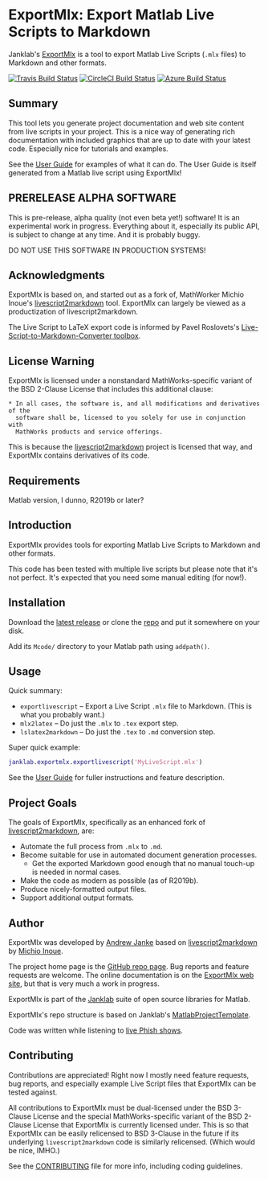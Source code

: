 # ExportMlx: Export Matlab Live Scripts to Markdown

Janklab's [ExportMlx](https://github.com/janklab/ExportMlx) is a tool to export Matlab Live Scripts (`.mlx` files) to Markdown and other formats.

[![Travis Build Status](https://travis-ci.com/janklab/ExportMlx.svg?branch=main)](https://travis-ci.com/github/janklab/ExportMlx)  [![CircleCI Build Status](https://circleci.com/gh/janklab/ExportMlx.svg?style=shield)](https://circleci.com/gh/janklab/ExportMlx) [![Azure Build Status](https://dev.azure.com/janklab/ExportMlx/_apis/build/status/janklab.ExportMlx?branchName=main)](https://dev.azure.com/janklab/ExportMlx/_build/latest?definitionId=1&branchName=main)

## Summary

This tool lets you generate project documentation and web site content from live scripts in your project. This is a nice way of generating rich documentation with included graphics that are up to date with your latest code. Especially nice for tutorials and examples.

See the [User Guide](https://exportmlx.janklab.net/UserGuide.html) for examples of what it can do. The User Guide is itself generated from a Matlab live script using ExportMlx!

## PRERELEASE ALPHA SOFTWARE

This is pre-release, alpha quality (not even beta yet!) software! It is an experimental work in progress. Everything about it, especially its public API, is subject to change at any time. And it is probably buggy.

DO NOT USE THIS SOFTWARE IN PRODUCTION SYSTEMS!

## Acknowledgments

ExportMlx is based on, and started out as a fork of, MathWorker Michio Inoue's [livescript2markdown](https://github.com/minoue-xx/livescript2markdown) tool. ExportMlx can largely be viewed as a productization of livescript2markdown.

The Live Script to LaTeX export code is informed by Pavel Roslovets's [Live-Script-to-Markdown-Converter toolbox](https://github.com/roslovets/Live-Script-to-Markdown-Converter).

## License Warning

ExportMlx is licensed under a nonstandard MathWorks-specific variant of the BSD 2-Clause License that includes this additional clause:

```text
* In all cases, the software is, and all modifications and derivatives of the
  software shall be, licensed to you solely for use in conjunction with
  MathWorks products and service offerings.
```

This is because the [livescript2markdown](https://github.com/minoue-xx/livescript2markdown) project is licensed that way, and ExportMlx contains derivatives of its code.

## Requirements

Matlab version, I dunno, R2019b or later?

## Introduction

ExportMlx provides tools for exporting Matlab Live Scripts to Markdown and other formats.

This code has been tested with multiple live scripts but please note that it's not perfect. It's expected that you need some manual editing (for now!).

## Installation

Download the [latest release](https://github.com/janklab/ExportMlx/releases/tag/v0.1.1) or clone the [repo](https://github.com/janklab/ExportMlx) and put it somewhere on your disk.

Add its `Mcode/` directory to your Matlab path using `addpath()`.

## Usage

Quick summary:

* `exportlivescript` – Export a Live Script `.mlx` file to Markdown. (This is what you probably want.)
* `mlx2latex` – Do just the `.mlx` to `.tex` export step.
* `lslatex2markdown` – Do just the `.tex` to `.md` conversion step.

Super quick example:

```matlab
janklab.exportmlx.exportlivescript('MyLiveScript.mlx')
```

See the [User Guide](https://exportmlx.janklab.net/UserGuide.html) for fuller instructions and feature description.

## Project Goals

The goals of ExportMlx, specifically as an enhanced fork of [livescript2markdown](https://github.com/minoue-xx/livescript2markdown), are:

* Automate the full process from `.mlx` to `.md`.
* Become suitable for use in automated document generation processes.
  * Get the exported Markdown good enough that no manual touch-up is needed in normal cases.
* Make the code as modern as possible (as of R2019b).
* Produce nicely-formatted output files.
* Support additional output formats.

## Author

ExportMlx was developed by [Andrew Janke](https://apjanke.net) based on [livescript2markdown](https://github.com/minoue-xx/livescript2markdown) by [Michio Inoue](https://github.com/minoue-xx).

The project home page is the [GitHub repo page](https://github.com/janklab/ExportMlx). Bug reports and feature requests are welcome. The online documentation is on the [ExportMlx web site](https://exportmlx.janklab.net), but that is very much a work in progress.

ExportMlx is part of the [Janklab](https://janklab.net) suite of open source libraries for Matlab.

ExportMlx's repo structure is based on Janklab's [MatlabProjectTemplate](https://github.com/apjanke/MatlabProjectTemplate).

Code was written while listening to [live Phish shows](https://www.livephish.com/).

## Contributing

Contributions are appreciated! Right now I mostly need feature requests, bug reports, and especially example Live Script files that ExportMlx can be tested against.

All contributions to ExportMlx must be dual-licensed under the BSD 3-Clause License and the special MathWorks-specific variant of the BSD 2-Clause License that ExportMlx is currently licensed under. This is so that ExportMlx can be easily relicensed to BSD 3-Clause in the future if its underlying `livescript2markdown` code is similarly relicensed. (Which would be nice, IMHO.)

See the [CONTRIBUTING](https://github.com/janklab/ExportMlx/blob/master/.github/CONTRIBUTING.md) file for more info, including coding guidelines.
